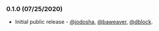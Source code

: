 ### 0.1.0 (07/25/2020)

* Initial public release - [@jodosha](https://github.com/jodosha), [@baweaver](https://gist.github.com/baweaver), [@dblock](https://github.com/dblock).
